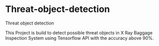 # Threat-object-detection
Threat object detection

This Project is build to detect possible threat objects in X Ray Baggage Inspection System using
Tensorflow API with the accuracy above 90%.
